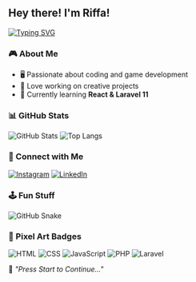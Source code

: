 ## Hey there! I'm Riffa! 

[![Typing SVG](https://readme-typing-svg.demolab.com/?lines=First+line+of+text;Second+line+of+Hi_selamat_datang)](https://git.io/typing-svg)


### 🎮 About Me
- 🖥️ Passionate about coding and game development
- 🚀 Love working on creative projects
- 📖 Currently learning **React & Laravel 11**

### 📊 GitHub Stats
![GitHub Stats](https://pixel-profile.vercel.app/api/github-stats?username=faturahaman&theme=road_trip&pixelate_avatar=false)
![Top Langs](https://github-readme-stats.vercel.app/api/top-langs/?username=faturahaman&layout=compact&theme=gruvbox)

### 🔗 Connect with Me
[![Instagram](https://img.shields.io/badge/Twitter-%231DA1F2.svg?&style=for-the-badge&logo=twitter&logoColor=white)](https://twitter.com/your_handle)
[![LinkedIn](https://img.shields.io/badge/LinkedIn-%230A66C2.svg?&style=for-the-badge&logo=linkedin&logoColor=white)](https://linkedin.com/in/your_handle)

### 🕹️ Fun Stuff
![GitHub Snake](https://raw.githubusercontent.com/riffa/riffa/output/github-contribution-grid-snake.svg)

### 🎨 Pixel Art Badges
![HTML](https://img.shields.io/badge/HTML-E34F26?style=for-the-badge&logo=html5&logoColor=white)
![CSS](https://img.shields.io/badge/CSS-1572B6?style=for-the-badge&logo=css3&logoColor=white)
![JavaScript](https://img.shields.io/badge/JavaScript-F7DF1E?style=for-the-badge&logo=javascript&logoColor=black)
![PHP](https://img.shields.io/badge/PHP-777BB4?style=for-the-badge&logo=php&logoColor=white)
![Laravel](https://img.shields.io/badge/Laravel-FF2D20?style=for-the-badge&logo=laravel&logoColor=white)

🎵 *"Press Start to Continue..."*
